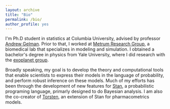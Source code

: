 ```yaml
---
layout: archive
title: "Bio"
permalink: /bio/
author_profile: yes
---
```


I'm Ph.D student in statistics at Columbia University,
advised by professor [Andrew Gelman](http://www.stat.columbia.edu/~gelman/).
Prior to that, I worked at [Metrum Research Group](https://metrumrg.com/),
a biomedical lab that specializes in modeling and simulation.
I obtained a bachelor's degree in physics from Yale University,
where I did research with the [exoplanet group](http://exoplanets.astro.yale.edu/).

Broadly speaking, my goal is to develop the theory and computational tools
that enable scientists to express their models in the language of probability,
and perform robust inference on these models.
Much of my efforts has been through the development of new features for
[Stan](mc-stan.org), a probabilistic programing language, primarly designed to do
Bayesian analysis.
I am also the co-creator of [Torsten](https://github.com/metrumresearchgroup/Torsten),
an extension of Stan for pharmacometrics models.
